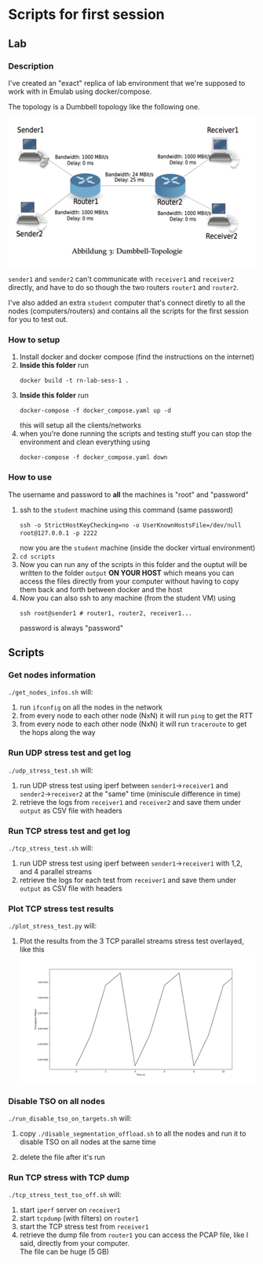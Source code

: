 # Scripts for first session

## Lab
### Description
I've created an "exact" replica of lab environment that we're supposed to work with in Emulab using docker/compose.

The topology is a Dumbbell topology like the following one.

![topology](./topology.png)

`sender1` and `sender2` can't communicate with `receiver1` and `receiver2` directly, and have to do so though the two routers `router1` and `router2`.

I've also added an extra `student` computer that's connect diretly to all the nodes (computers/routers) and contains all the scripts for the first session for you to test out.

### How to setup
1. Install docker and docker compose (find the instructions on the internet)
2. **Inside this folder** run
    ```shell
    docker build -t rn-lab-sess-1 .
    ```
3. **Inside this folder** run
    ```shell
    docker-compose -f docker_compose.yaml up -d
    ```
    this will setup all the clients/networks
4. when you're done running the scripts and testing stuff you can stop the environment and clean everything using
    ```shell
    docker-compose -f docker_compose.yaml down
    ```

### How to use
The username and password to **all** the machines is "root" and "password"
1. ssh to the `student` machine using this command (same password)
    ```shell
    ssh -o StrictHostKeyChecking=no -o UserKnownHostsFile=/dev/null root@127.0.0.1 -p 2222
    ```
    now you are the `student` machine (inside the docker virtual environment)
2. `cd scripts`
3. Now you can run any of the scripts in this folder and the ouptut will be written to the folder `output` **ON YOUR HOST** which means you can access the files directly from your computer without having to copy them back and forth between docker and the host
4. Now you can also ssh to any machine (from the student VM) using
    ```shell
    ssh root@sender1 # router1, router2, receiver1...
    ```
    password is always "password"

## Scripts
### Get nodes information
`./get_nodes_infos.sh` will:
1. run `ifconfig` on all the nodes in the network
2. from every node to each other node (NxN) it will run `ping` to get the RTT
3. from every node to each other node (NxN) it will run `traceroute` to get the hops along the way

### Run UDP stress test and get log
`./udp_stress_test.sh` will:
1. run UDP stress test using iperf between `sender1`->`receiver1` and `sender2`->`receiver2` at the "same" time (miniscule difference in time)
2. retrieve the logs from `receiver1` and `receiver2` and save them under `output` as CSV file with headers

### Run TCP stress test and get log
`./tcp_stress_test.sh` will:
1. run UDP stress test using iperf between `sender1`->`receiver1` with 1,2, and 4 parallel streams
2. retrieve the logs for each test from `receiver1` and save them under `output` as CSV file with headers

### Plot TCP stress test results
`./plot_stress_test.py` will:
1. Plot the results from the 3 TCP parallel streams stress test overlayed, like this
![plot](./output/Figure_1.png)

### Disable TSO on all nodes
`./run_disable_tso_on_targets.sh` will:

1. copy `./disable_segmentation_offload.sh` to all the nodes and run it to disable TSO on all nodes at the same time

2. delete the file after it's run


### Run TCP stress with TCP dump

`./tcp_stress_test_tso_off.sh` will:
1. start `iperf` server on `receiver1`
2. start `tcpdump` (with filters) on `router1`
3. start the TCP stress test from `receiver1`
4. retrieve the dump file from `router1`
you can access the PCAP file, like I said, directly from your computer.\
The file can be huge (5 GB)